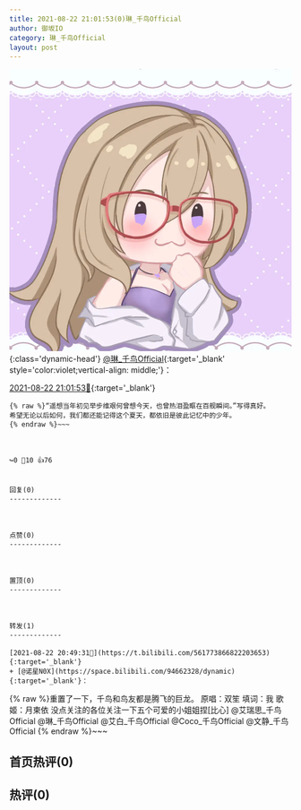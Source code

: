 ```yaml
---
title: 2021-08-22 21:01:53(0)琳_千鸟Official
author: 御坂IO
category: 琳_千鸟Official
layout: post
---
```


![img](/images/c0a88f85ebd0d056f37b114e0748e69556c8b488.jpg){:class='dynamic-head'}
[@琳_千鸟Official](https://space.bilibili.com/1620923329/dynamic){:target='_blank' style='color:violet;vertical-align: middle;'}：

[2021-08-22 21:01:53🔗](https://t.bilibili.com/561777053693215040){:target='_blank'}

~~~
{% raw %}“遥想当年初见举步维艰何曾想今天，也曾热泪盈眶在百舰瞬间。”写得真好。
希望无论以后如何，我们都还能记得这个夏天，都依旧是彼此记忆中的少年。
{% endraw %}~~~



↪️0 💬10 👍76


回复(0)
-------------



点赞(0)
-------------



置顶(0)
-------------



转发(1)
-------------

[2021-08-22 20:49:31🔗](https://t.bilibili.com/561773866822203653){:target='_blank'}
+ [@诺星N0X](https://space.bilibili.com/94662328/dynamic){:target='_blank'}：
~~~
{% raw %}重置了一下，千鸟和鸟友都是腾飞的巨龙。
原唱：双笙
填词：我
歌姬：月柬依
没点关注的各位关注一下五个可爱的小姐姐捏[比心]
@艾瑞思_千鸟Official @琳_千鸟Official @艾白_千鸟Official @Coco_千鸟Official @文静_千鸟Official
{% endraw %}~~~






首页热评(0)
-------------



热评(0)
-------------



